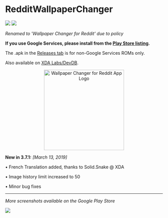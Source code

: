 # RedditWallpaperChanger
![](https://img.shields.io/badge/version-3.7.1-blue.svg) ![](https://img.shields.io/badge/rating-4.5%2F5%20(68)-brightgreen.svg)

*Renamed to 'Wallpaper Changer for Reddit' due to policy*

**If you use Google Services, please install from the [Play Store listing](https://play.google.com/store/apps/details?id=com.bryanwalsh.redditwallpaper2).** 

The .apk in the [Releases tab](https://github.com/bwalsh0/RedditWallpaperChanger/releases) is for non-Google Services ROMs only.

Also available on [XDA Labs/DevDB](https://labs.xda-developers.com/store/app/com.bryanwalsh.redditwallpaper2).

<p align="center">
<img src="https://i.imgur.com/Fl6RuXL.png" alt="Wallpaper Changer for Reddit App Logo" width="256" height="256">
</p>

**New in 3.7.1:** *[March 13, 2019]*

• French Translation added, thanks to Solid.Snake @ XDA

• Image history limit increased to 50

• Minor bug fixes

----
*More screenshots available on the Google Play Store*

![](https://lh3.googleusercontent.com/AIfwgarSwlYB3ICFdswANuVyDkzHzssHrfu-Izj_Lh8jHm42HylFXwqFHfbglz2CAA=w2048-h1010-rw)
